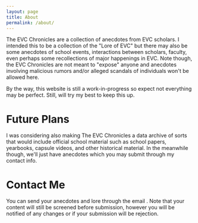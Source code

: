 ```yaml
---
layout: page
title: About
permalink: /about/
---
```


The EVC Chronicles are a collection of anecdotes from EVC scholars. I intended this to be a collection of the "Lore of EVC" but there may also be some anecdotes of school events, interactions between scholars, faculty, even perhaps some recollections of major happenings in EVC. Note though, the EVC Chronicles are not meant to "expose" anyone and anecdotes involving malicious rumors and/or alleged scandals of individuals won't be allowed here.

By the way, this website is still a work-in-progress so expect not everything may be perfect. Still, will try my best to keep this up.

# Future Plans
I was considering also making The EVC Chronicles a data archive of sorts that would include official school material such as school papers, yearbooks, capsule videos, and other historical material. In the meanwhile though, we'll just have anecdotes which you may submit through my contact info.

# Contact Me
You can send your anecdotes and lore through the email [](evcchronicles@gmail.com). Note that your content will still be screened before submission, however you will be notified of any changes or if your submission will be rejection.